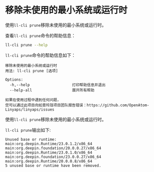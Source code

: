 <!--
SPDX-FileCopyrightText: 2023 UnionTech Software Technology Co., Ltd.

SPDX-License-Identifier: LGPL-3.0-or-later
-->

# 移除未使用的最小系统或运行时

使用`ll-cli prune`移除未使用的最小系统或运行时。

查看`ll-cli prune`命令的帮助信息：

```bash
ll-cli prune --help
```

`ll-cli prune`命令的帮助信息如下：

```text
移除未使用的最小系统或运行时
用法: ll-cli prune [选项]

Options:
  -h,--help                   打印帮助信息并退出
  --help-all                  展开所有帮助

如果在使用过程中遇到任何问题，
您可以通过此项目向如意玲珑项目团队报告错误：https://github.com/OpenAtom-Linyaps/linyaps/issues
```

使用`ll-cli prune`移除未使用的最小系统或运行时。

`ll-cli prune`输出如下:

```text
Unused base or runtime:
main:org.deepin.Runtime/23.0.1.2/x86_64
main:org.deepin.foundation/20.0.0.27/x86_64
main:org.deepin.Runtime/23.0.1.0/x86_64
main:org.deepin.foundation/23.0.0.27/x86_64
main:org.deepin.Runtime/20.0.0.8/x86_64
5 unused base or runtime have been removed.
```
